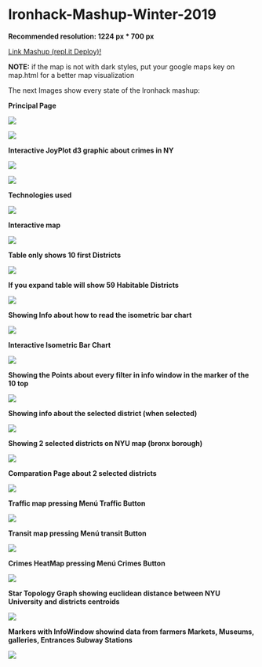 # Ironhack-Mashup-Winter-2019

**Recommended resolution: 1224 px * 700 px**

[Link Mashup (repl.it Deploy)!](http://juan-pulido-ironhacks-project--jjpulidos.repl.co)

**NOTE:** if the map is not with dark styles, put your google maps key on map.html for
a better map visualization

The next Images show every state of the Ironhack mashup:

**Principal Page**

![](https://i.imgur.com/lvt7rcX.png)

![](https://i.imgur.com/y6JCRWl.png)

**Interactive JoyPlot d3 graphic about crimes in NY**

![](https://i.imgur.com/cdt7FRJ.png)

![](https://i.imgur.com/GEMnPmO.png)

**Technologies used** 

![](https://i.imgur.com/kgrpiHz.png)

**Interactive map**

![](https://i.imgur.com/bwfR0pg.png)

**Table only shows 10 first Districts**

![](https://i.imgur.com/lUDaH4j.png)

**If you expand table will show 59 Habitable Districts**

![](https://i.imgur.com/hoyNYVX.png)

**Showing Info about how to read the isometric bar chart**

![](https://i.imgur.com/W2vz5h6.png)

**Interactive Isometric Bar Chart**

![](https://i.imgur.com/Jhm7g8F.png)

**Showing the Points about every filter in info window in the marker of the 10 top**

![](https://i.imgur.com/To9BeqL.png)

**Showing info about the selected district (when selected)**

![](https://i.imgur.com/Fpb7Kn8.png)

**Showing 2 selected districts on NYU map (bronx borough)**

![](https://i.imgur.com/n1m8CVy.png)

**Comparation Page about 2 selected districts**

![](https://i.imgur.com/BK4wOQG.png)

**Traffic map pressing Menú Traffic Button**

![](https://i.imgur.com/CsNwt3j.png)

**Transit map pressing Menú transit Button**

![](https://i.imgur.com/7pfyK3i.png)

**Crimes HeatMap pressing Menú Crimes Button**

![](https://i.imgur.com/90iDmge.png)

**Star Topology Graph showing euclidean distance between NYU University and districts centroids**

![](https://i.imgur.com/Q2U3sQc.png)

**Markers with InfoWindow showind data from farmers Markets, Museums, galleries, Entrances Subway Stations**

![](https://i.imgur.com/7X6EOuO.png)